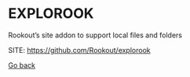 # EXPLOROOK
 
 Rookout’s site addon to support local files and folders
 
 SITE: https://github.com/Rookout/explorook

 [Go back](https://portable-linux-apps.github.io/apps.html)
